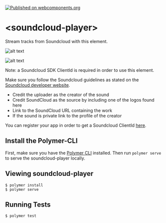 [![Published on webcomponents.org](https://img.shields.io/badge/webcomponents.org-published-blue.svg)](https://www.webcomponents.org/element/maxmommersteeg/soundcloud-player-element)

# \<soundcloud-player\>

Stream tracks from Soundcloud with this element.

![alt text](http://imgur.com/Q8ZCLFZ.png "Simple soundcloud-player")

![alt text](http://imgur.com/GPBzObD.png "Soundcloud-player")

Note: a Soundcloud SDK ClientId is required in order to use this element.

Make sure you follow the Soundcloud guidelines as stated on the [Soundcloud developer website](https://developers.soundcloud.com/docs/api/guide#playing).
- Credit the uploader as the creator of the sound
- Credit SoundCloud as the source by including one of the logos found here
- Link to the SoundCloud URL containing the work
- If the sound is private link to the profile of the creator

You can register your app in order to get a Soundcloud ClientId [here](https://soundcloud.com/you/apps). 

## Install the Polymer-CLI

First, make sure you have the [Polymer CLI](https://www.npmjs.com/package/polymer-cli) installed. Then run `polymer serve` to serve the soundcloud-player locally.

## Viewing soundcloud-player

```
$ polymer install
$ polymer serve
```

## Running Tests

```
$ polymer test
```
